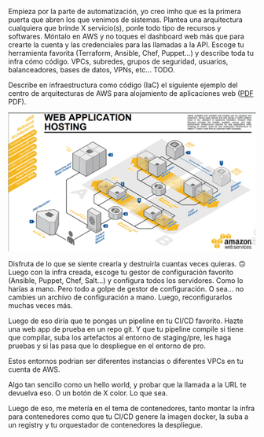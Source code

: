 Empieza por la parte de automatización, yo creo imho que es la primera puerta que abren los que venimos de sistemas.
Plantea una arquitectura cualquiera que brinde X servicio(s), ponle todo tipo de recursos y softwares.
Móntalo en AWS y no toques el dashboard web más que para crearte la cuenta y las credenciales para las llamadas a la API.
Escoge tu herramienta favorita (Terraform, Ansible, Chef, Puppet...) y describe toda tu infra cómo código.
VPCs, subredes, grupos de seguridad, usuarios, balanceadores, bases de datos, VPNs, etc... TODO.

Describe en infraestructura como código (IaC) el siguiente ejemplo del centro de arquitecturas de AWS para alojamiento de aplicaciones web ([PDF](https://media.amazonwebservices.com/architecturecenter/AWS_ac_ra_web_01.pdf) PDF).

![arquitectura-alojamiento-aplicaciones-web](images/aws-web-hosting-architecture.png  "Arquitectura de Alojamiento de aplicaciones web")

Disfruta de lo que se siente crearla y destruirla cuantas veces quieras. 🙃
Luego con la infra creada, escoge tu gestor de configuración favorito (Ansible, Puppet, Chef, Salt...) y configura todos los servidores.
Como lo harías a mano. Pero todo a golpe de gestor de configuración. O sea... no cambies un archivo de configuración a mano.
Luego, reconfigurarlos muchas veces más.

Luego de eso diría que te pongas un pipeline en tu CI/CD favorito. Hazte una web app de prueba en un repo git. Y que tu pipeline compile si tiene que compilar, suba los artefactos al entorno de staging/pre, les haga pruebas y si las pasa que lo despliegue en el entorno de pro.

Estos entornos podrían ser diferentes instancias  o diferentes VPCs en tu cuenta de AWS.

Algo tan sencillo como un hello world, y probar que la llamada a la URL te devuelva eso. O un botón de X color. Lo que sea.

Luego de eso, me metería en el tema de contenedores, tanto montar la infra para contenedores como que tu CI/CD genere la imagen docker, la suba a un registry y tu orquestador de contenedores la despliegue.